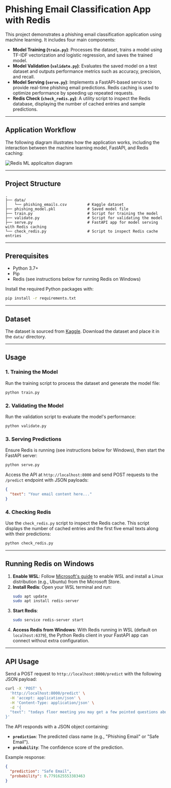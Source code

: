 # Phishing Email Classification App with Redis

This project demonstrates a phishing email classification application using machine learning. It includes four main components:

- **Model Training (`train.py`)**: Processes the dataset, trains a model using TF-IDF vectorization and logistic regression, and saves the trained model.
- **Model Validation (`validate.py`)**: Evaluates the saved model on a test dataset and outputs performance metrics such as accuracy, precision, and recall.
- **Model Serving (`serve.py`)**: Implements a FastAPI-based service to provide real-time phishing email predictions. Redis caching is used to optimize performance by speeding up repeated requests.
- **Redis Check (`check_redis.py`)**: A utility script to inspect the Redis database, displaying the number of cached entries and sample predictions.

---
## Application Workflow
The following diagram illustrates how the application works, including the interaction between the machine learning model, FastAPI, and Redis caching:

![Redis ML applicaiton diagram](image/redisml.svg)


---

## Project Structure

```
.
├── data/
│   └── phishing_emails.csv         # Kaggle dataset 
├── phishing_model.pkl              # Saved model file
├── train.py                        # Script for training the model
├── validate.py                     # Script for validating the model
├── serve.py                        # FastAPI app for model serving with Redis caching
└── check_redis.py                  # Script to inspect Redis cache entries
```

---

## Prerequisites

- Python 3.7+
- Pip
- Redis (see instructions below for running Redis on Windows)

Install the required Python packages with:
```bash
pip install -r requirements.txt
```

---

## Dataset

The dataset is sourced from [Kaggle](https://www.kaggle.com/datasets/subhajournal/phishingemails). Download the dataset and place it in the `data/` directory.

---

## Usage

### 1. Training the Model
Run the training script to process the dataset and generate the model file:
```bash
python train.py
```

### 2. Validating the Model
Run the validation script to evaluate the model's performance:
```bash
python validate.py
```

### 3. Serving Predictions
Ensure Redis is running (see instructions below for Windows), then start the FastAPI server:
```bash
python serve.py
```
Access the API at `http://localhost:8000` and send POST requests to the `/predict` endpoint with JSON payloads:
```json
{
  "text": "Your email content here..."
}
```

### 4. Checking Redis
Use the `check_redis.py` script to inspect the Redis cache. This script displays the number of cached entries and the first five email texts along with their predictions:
```bash
python check_redis.py
```

---

## Running Redis on Windows

1. **Enable WSL**: Follow [Microsoft's guide](https://docs.microsoft.com/en-us/windows/wsl/install) to enable WSL and install a Linux distribution (e.g., Ubuntu) from the Microsoft Store.
2. **Install Redis**: Open your WSL terminal and run:
   ```bash
   sudo apt update
   sudo apt install redis-server
   ```
3. **Start Redis**:
   ```bash
   sudo service redis-server start
   ```
4. **Access Redis from Windows**: With Redis running in WSL (default on `localhost:6379`), the Python Redis client in your FastAPI app can connect without extra configuration.

---

## API Usage

Send a POST request to `http://localhost:8000/predict` with the following JSON payload:
```bash
curl -X 'POST' \
  'http://localhost:8000/predict' \
  -H 'accept: application/json' \
  -H 'Content-Type: application/json' \
  -d '{
  "text": "todays floor meeting you may get a few pointed questions about today article about lays potential severance of $ 80 mm"
}'
```

The API responds with a JSON object containing:
- **`prediction`**: The predicted class name (e.g., "Phishing Email" or "Safe Email").
- **`probability`**: The confidence score of the prediction.

Example response:
```json
{
  "prediction": "Safe Email",
  "probability": 0.7791625553383463
}
```
